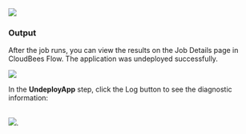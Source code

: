 
<img src="../../plugins/EC-WebLogic/images/UndeployApp/EC-WLSUndeployApp2.png" />
<br />

<h3>Output</h3>
<p>After the job runs, you can view the results on the Job Details page in CloudBees Flow. The application was undeployed
successfully.</p>
<img src="../../plugins/EC-WebLogic/images/UndeployApp/EC-WLSUndeployApp3.png" />
<p>In the <b>UndeployApp</b> step, click the Log button to see the diagnostic information:</p>
<br />
<img src="../../plugins/EC-WebLogic/images/UndeployApp/EC-WLSUndeployApp4.png" />.
